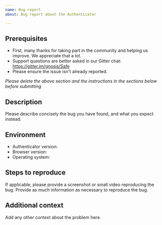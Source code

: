 ```yaml
---
name: Bug report
about: Bug report about the Authenticator

---
```


## Prerequisites

- First, many thanks for taking part in the community and helping us improve. We appreciate that a lot.
- Support questions are better asked in our Gitter chat: https://gitter.im/gnosis/Safe
- Please ensure the issue isn't already reported.

*Please delete the above section and the instructions in the sections below before submitting*

## Description

Please describe concisely the bug you have found, and what you expect instead.

## Environment

- Authenticator version: 
- Browser version: 
- Operating system:

## Steps to reproduce

If applicable, please provide a screenshot or small video reproducing the bug.
Provide as much information as necessary to reproduce the bug.

## Additional context

Add any other context about the problem here.
